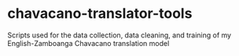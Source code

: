 # chavacano-translator-tools
Scripts used for the data collection, data cleaning, and training of my English-Zamboanga Chavacano translation model
